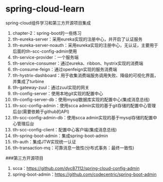 # spring-cloud-learn
spring-cloud组件学习和第三方开源项目集成

1. chapter-2：spring-boot的一些练习
2. tlh-eureka-server：采用eureka实现的注册中心，并开启了认证服务
3. tlh-eureka-server-noauth：采用eureka实现的注册中心，无认证，主要用于后面的tlh-scc-config-admin使用
4. tlh-service-provider：一个服务端
5. tlh-service-consumer：通过eureka、ribbon、hystrix实现的消费端
6. tlh-consume-feign：通过openfeign实现的服务消费端
7. tlh-hystrix-dashboard：用于收集消费端服务调用失败、降级的可视化界面，并集成了turbine
8. tlh-gateway-zuul：通过zuul实现的网关
9. tlh-config-server：使用本地git实现的配置中心
10. tlh-config-server-db：使用mysql数据库实现的配置中心(集成消息总线) 
11. tlh-scc-config-admin：使用scca admin实现的基于git存储的配置中心管理后台(需要依赖于github的API)
12. tlh-scc-config-admin-db：使用scca admin实现的基于mysql存储的配置中心管理后台
13. tlh-scc-config-client：配置中心客户端(集成消息总线) 
14. tlh-spring-boot-admin：集成spring-boot-admin
15. tlh-auth：集成JTW实现统一认证
16. tlh-transaction-mq：可靠消息一致性(分布式事务：最终一致性)



###第三方开源项目
1. scca：https://github.com/dyc87112/spring-cloud-config-admin
2. spring-boot-admin：https://github.com/codecentric/spring-boot-admin